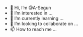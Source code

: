 - 👋 Hi, I’m @A-Segun
- 👀 I’m interested in ...
- 🌱 I’m currently learning ...
- 💞️ I’m looking to collaborate on ...
- 📫 How to reach me ...

<!---1 
A-Segun/A-Segun is a ✨ special ✨ repository because its `README.md` (this file) appears on your GitHub profile.
You can click the Preview link to take a look at your changes.
--->
